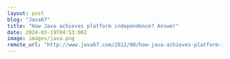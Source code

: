 ```yaml
---
layout: post
blog: "Java67"
title: "How Java achieves platform independence? Answer"
date: 2024-03-19T04:53:00Z
image: images/java.png
remote_url: "http://www.java67.com/2012/08/how-java-achieves-platform-independence.html"
---
```

